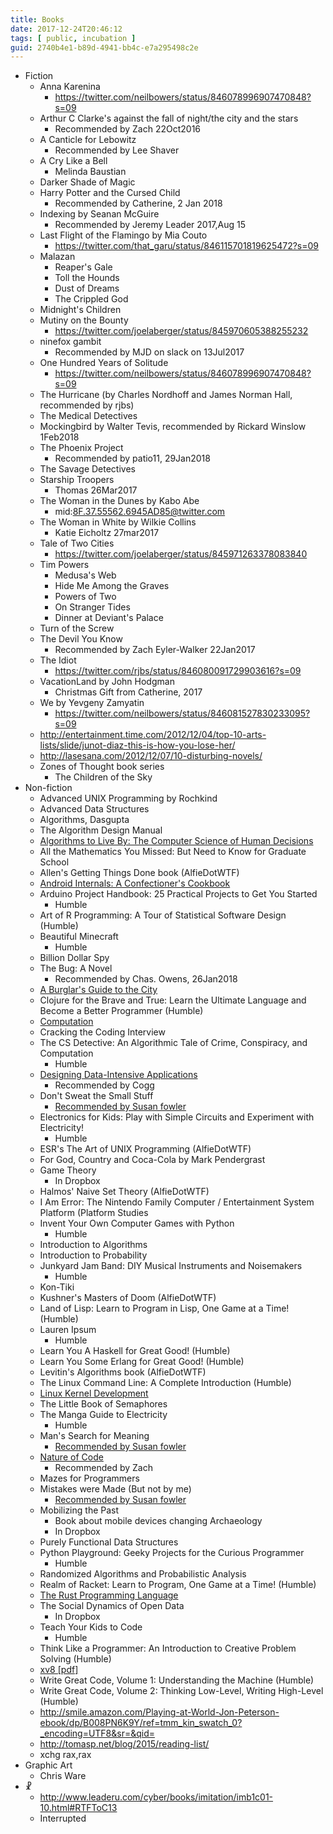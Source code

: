 ```yaml
---
title: Books
date: 2017-12-24T20:46:12
tags: [ public, incubation ]
guid: 2740b4e1-b89d-4941-bb4c-e7a295498c2e
---
```



<!--more-->

 * Fiction
   * Anna Karenina
     * https://twitter.com/neilbowers/status/846078996907470848?s=09
   * Arthur C Clarke's against the fall of night/the city and the stars
     * Recommended by Zach 22Oct2016
   * A Canticle for Lebowitz
     * Recommended by Lee Shaver
   * A Cry Like a Bell
     * Melinda Baustian
   * Darker Shade of Magic
   * Harry Potter and the Cursed Child
      * Recommended by Catherine, 2 Jan 2018
   * Indexing by Seanan McGuire
     * Recommended by Jeremy Leader 2017,Aug 15
   * Last Flight of the Flamingo by Mia Couto
     * https://twitter.com/that_garu/status/846115701819625472?s=09
   * Malazan
     * Reaper's Gale
     * Toll the Hounds
     * Dust of Dreams
     * The Crippled God
   * Midnight's Children
   * Mutiny on the Bounty
     * https://twitter.com/joelaberger/status/845970605388255232
   * ninefox gambit
     * Recommended by MJD on slack on 13Jul2017
   * One Hundred Years of Solitude
     * https://twitter.com/neilbowers/status/846078996907470848?s=09
   * The Hurricane (by Charles Nordhoff and James Norman Hall, recommended by rjbs)
   * The Medical Detectives
   * Mockingbird by Walter Tevis, recommended by Rickard Winslow 1Feb2018
   * The Phoenix Project
     * Recommended by patio11, 29Jan2018
   * The Savage Detectives
   * Starship Troopers
     * Thomas 26Mar2017
   * The Woman in the Dunes by Kabo Abe
     * mid:8F.37.55562.6945AD85@twitter.com
   * The Woman in White by Wilkie Collins
     * Katie Eicholtz 27mar2017
   * Tale of Two Cities
     * https://twitter.com/joelaberger/status/845971263378083840
   * Tim Powers
     * Medusa's Web
     * Hide Me Among the Graves
     * Powers of Two
     * On Stranger Tides
     * Dinner at Deviant's Palace
   * Turn of the Screw
   * The Devil You Know
     * Recommended by Zach Eyler-Walker 22Jan2017
   * The Idiot
     * https://twitter.com/rjbs/status/846080091729903616?s=09
   * VacationLand by John Hodgman
     * Christmas Gift from Catherine, 2017
   * We by Yevgeny Zamyatin
     * https://twitter.com/neilbowers/status/846081527830233095?s=09
   * http://entertainment.time.com/2012/12/04/top-10-arts-lists/slide/junot-diaz-this-is-how-you-lose-her/
   * http://lasesana.com/2012/12/07/10-disturbing-novels/
   * Zones of Thought book series
     * The Children of the Sky
 * Non-fiction
   * Advanced UNIX Programming by Rochkind
   * Advanced Data Structures
   * Algorithms, Dasgupta
   * The Algorithm Design Manual
   * [Algorithms to Live By: The Computer Science of Human Decisions](https://smile.amazon.com/Algorithms-Live-Computer-Science-Decisions/dp/1627790365/)
   * All the Mathematics You Missed: But Need to Know for Graduate School
   * Allen's Getting Things Done book (AlfieDotWTF)
   * [Android Internals: A Confectioner's Cookbook](http://newandroidbook.com/)
   * Arduino Project Handbook: 25 Practical Projects to Get You Started
     * Humble
   * Art of R Programming: A Tour of Statistical Software Design (Humble)
   * Beautiful Minecraft
     * Humble
   * Billion Dollar Spy
   * The Bug: A Novel
     * Recommended by Chas. Owens, 26Jan2018
   * [A Burglar's Guide to the City](http://smile.amazon.com/Burglars-Guide-City-Geoff-Manaugh/dp/0374117268/ref=smi_www_rco2_go_smi_2243581662?_encoding=UTF8&*Version*=1&*entries*=0&ie=UTF8)
   * Clojure for the Brave and True: Learn the Ultimate Language and Become a Better Programmer (Humble)
   * [Computation](https://www.destroyallsoftware.com/screencasts/catalog/introduction-to-computation)
   * Cracking the Coding Interview
   * The CS Detective: An Algorithmic Tale of Crime, Conspiracy, and Computation
     * Humble
   * [Designing Data-Intensive Applications](https://dataintensive.net/)
     * Recommended by Cogg
   * Don't Sweat the Small Stuff
     * [Recommended by Susan fowler](https://twitter.com/susanthesquark/status/947584109194256384?s=09)
   * Electronics for Kids: Play with Simple Circuits and Experiment with Electricity!
     * Humble
   * ESR's The Art of UNIX Programming (AlfieDotWTF)
   * For God, Country and Coca-Cola by Mark Pendergrast
   * Game Theory
     * In Dropbox
   * Halmos' Naive Set Theory (AlfieDotWTF)
   * I Am Error: The Nintendo Family Computer / Entertainment System Platform (Platform Studies
   * Invent Your Own Computer Games with Python
     * Humble
   * Introduction to Algorithms
   * Introduction to Probability
   * Junkyard Jam Band: DIY Musical Instruments and Noisemakers
     * Humble
   * Kon-Tiki
   * Kushner's Masters of Doom (AlfieDotWTF)
   * Land of Lisp: Learn to Program in Lisp, One Game at a Time! (Humble)
   * Lauren Ipsum
     * Humble
   * Learn You A Haskell for Great Good! (Humble)
   * Learn You Some Erlang for Great Good! (Humble)
   * Levitin's Algorithms book (AlfieDotWTF)
   * The Linux Command Line: A Complete Introduction (Humble)
   * [Linux Kernel Development](http://www.amazon.com/Linux-Kernel-Development-Robert-Love/dp/0672329468/)
   * The Little Book of Semaphores
   * The Manga Guide to Electricity
     * Humble
   * Man's Search for Meaning
     * [Recommended by Susan fowler](https://twitter.com/susanthesquark/status/947584109194256384?s=09)
   * [Nature of Code](http://natureofcode.com/book/preface/)
     * Recommended by Zach
   * Mazes for Programmers
   * Mistakes were Made (But not by me)
     * [Recommended by Susan fowler](https://twitter.com/susanthesquark/status/947584109194256384?s=09)
   * Mobilizing the Past
     * Book about mobile devices changing Archaeology
     * In Dropbox
   * Purely Functional Data Structures
   * Python Playground: Geeky Projects for the Curious Programmer
     * Humble
   * Randomized Algorithms and Probabilistic Analysis
   * Realm of Racket: Learn to Program, One Game at a Time! (Humble)
   * [The Rust Programming Language](https://doc.rust-lang.org/book/)
   * The Social Dynamics of Open Data
     * In Dropbox
   * Teach Your Kids to Code
     * Humble
   * Think Like a Programmer: An Introduction to Creative Problem Solving  (Humble)
   * [xv8 [pdf]](https://pdos.csail.mit.edu/6.828/2014/xv6/book-rev8.pdf)
   * Write Great Code, Volume 1: Understanding the Machine (Humble)
   * Write Great Code, Volume 2: Thinking Low-Level, Writing High-Level (Humble)
   * http://smile.amazon.com/Playing-at-World-Jon-Peterson-ebook/dp/B008PN6K9Y/ref=tmm_kin_swatch_0?_encoding=UTF8&sr=&qid=
   * http://tomasp.net/blog/2015/reading-list/
   * xchg rax,rax
 * Graphic Art
   * Chris Ware
 * ☧
   * http://www.leaderu.com/cyber/books/imitation/imb1c01-10.html#RTFToC13
   * Interrupted

